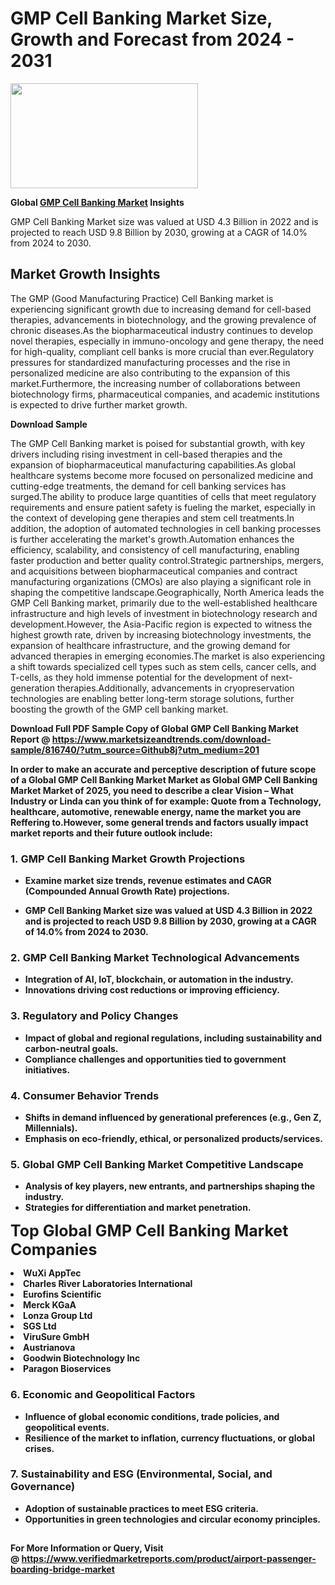 <H1>GMP Cell Banking Market Size, Growth and Forecast from 2024 - 2031</H1><img class="aligncenter size-medium wp-image-584254" src="https://thirdeyenews.in/wp-content/uploads/2024/09/Global-Market-Research-300x168.jpeg" alt="" width="300" height="168" /><p><strong>Global&nbsp;<a href="https://www.marketsizeandtrends.com/download-sample/816740/?utm_source=Github8j?utm_medium=201">GMP Cell Banking Market</a> Insights</strong></p><p>GMP Cell Banking Market size was valued at USD 4.3 Billion in 2022 and is projected to reach USD 9.8 Billion by 2030, growing at a CAGR of 14.0% from 2024 to 2030.</p><p><h2>Market Growth Insights</h2> <p>The GMP (Good Manufacturing Practice) Cell Banking market is experiencing significant growth due to increasing demand for cell-based therapies, advancements in biotechnology, and the growing prevalence of chronic diseases.As the biopharmaceutical industry continues to develop novel therapies, especially in immuno-oncology and gene therapy, the need for high-quality, compliant cell banks is more crucial than ever.Regulatory pressures for standardized manufacturing processes and the rise in personalized medicine are also contributing to the expansion of this market.Furthermore, the increasing number of collaborations between biotechnology firms, pharmaceutical companies, and academic institutions is expected to drive further market growth.</p> <p><strong>Download Sample</strong></p> <p>The GMP Cell Banking market is poised for substantial growth, with key drivers including rising investment in cell-based therapies and the expansion of biopharmaceutical manufacturing capabilities.As global healthcare systems become more focused on personalized medicine and cutting-edge treatments, the demand for cell banking services has surged.The ability to produce large quantities of cells that meet regulatory requirements and ensure patient safety is fueling the market, especially in the context of developing gene therapies and stem cell treatments.In addition, the adoption of automated technologies in cell banking processes is further accelerating the market's growth.Automation enhances the efficiency, scalability, and consistency of cell manufacturing, enabling faster production and better quality control.Strategic partnerships, mergers, and acquisitions between biopharmaceutical companies and contract manufacturing organizations (CMOs) are also playing a significant role in shaping the competitive landscape.Geographically, North America leads the GMP Cell Banking market, primarily due to the well-established healthcare infrastructure and high levels of investment in biotechnology research and development.However, the Asia-Pacific region is expected to witness the highest growth rate, driven by increasing biotechnology investments, the expansion of healthcare infrastructure, and the growing demand for advanced therapies in emerging economies.The market is also experiencing a shift towards specialized cell types such as stem cells, cancer cells, and T-cells, as they hold immense potential for the development of next-generation therapies.Additionally, advancements in cryopreservation technologies are enabling better long-term storage solutions, further boosting the growth of the GMP cell banking market.<strong></p><p><span class=""><strong>Download Full PDF Sample Copy of Global GMP Cell Banking Market Report</strong> @ <a href="https://www.marketsizeandtrends.com/download-sample/816740/?utm_source=Github8j?utm_medium=201" target="_blank">https://www.marketsizeandtrends.com/download-sample/816740/?utm_source=Github8j?utm_medium=201</a></span></p><p>In order to make an accurate and perceptive description of future scope of a Global&nbsp;GMP Cell Banking Market Market as Global&nbsp;GMP Cell Banking Market Market of 2025, you need to describe a clear Vision &ndash; What Industry or Linda can you think of for example: Quote from a Technology, healthcare, automotive, renewable energy, name the market you are Reffering to.However, some general trends and factors usually impact market reports and their future outlook include:</p><h3>1.&nbsp;<strong>GMP Cell Banking Market Growth Projections</strong></h3><ul><li>Examine market size trends, revenue estimates and CAGR (Compounded Annual Growth Rate) projections.</li><li><p>GMP Cell Banking Market size was valued at USD 4.3 Billion in 2022 and is projected to reach USD 9.8 Billion by 2030, growing at a CAGR of 14.0% from 2024 to 2030.</p></li></ul><h3>2.&nbsp;<strong>GMP Cell Banking Market Technological Advancements</strong></h3><ul><li>Integration of AI, IoT, blockchain, or automation in the industry.</li><li>Innovations driving cost reductions or improving efficiency.</li></ul><h3>3.&nbsp;<strong>Regulatory and Policy Changes</strong></h3><ul><li>Impact of global and regional regulations, including sustainability and carbon-neutral goals.</li><li>Compliance challenges and opportunities tied to government initiatives.</li></ul><h3>4.&nbsp;<strong>Consumer Behavior Trends</strong></h3><ul><li>Shifts in demand influenced by generational preferences (e.g., Gen Z, Millennials).</li><li>Emphasis on eco-friendly, ethical, or personalized products/services.</li></ul><h3>5.&nbsp;<strong>Global GMP Cell Banking Market Competitive Landscape</strong></h3><ul><li>Analysis of key players, new entrants, and partnerships shaping the industry.</li><li>Strategies for differentiation and market penetration.</li></ul><p data-pm-slice="1 1 []"><span style="color: inherit; font-family: inherit; font-size: 25px;">Top Global GMP Cell Banking Market Companies</span></p><div class="" data-test-id=""><p><li>WuXi AppTec</li><li> Charles River Laboratories International</li><li> Eurofins Scientific</li><li> Merck KGaA</li><li> Lonza Group Ltd</li><li> SGS Ltd</li><li> ViruSure GmbH</li><li> Austrianova</li><li> Goodwin Biotechnology Inc</li><li> Paragon Bioservices</li></p></div><h3>6.&nbsp;<strong>Economic and Geopolitical Factors</strong></h3><ul><li>Influence of global economic conditions, trade policies, and geopolitical events.</li><li>Resilience of the market to inflation, currency fluctuations, or global crises.</li></ul><h3>7.&nbsp;<strong>Sustainability and ESG (Environmental, Social, and Governance)</strong></h3><ul><li>Adoption of sustainable practices to meet ESG criteria.</li><li>Opportunities in green technologies and circular economy principles.</li></ul><h2><strong style="font-size: 14px;">For More Information or Query, Visit @&nbsp;</strong><a style="background-color: #ffffff; font-size: 14px;" href="https://www.marketsizeandtrends.com/report/gmp-cell-banking-market/" target="_blank">https://www.verifiedmarketreports.com/product/airport-passenger-boarding-bridge-market</a></h2>